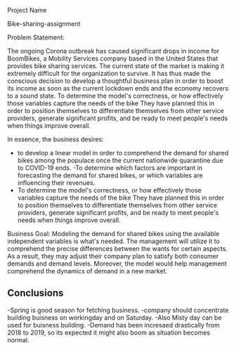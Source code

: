 Project Name

Bike-sharing-assignment




Problem Statement:

The ongoing Corona outbreak has caused significant drops in income for BoomBikes, a Mobility Services company based in the United States that provides bike sharing services. The current state of the market is making it extremely difficult for the organization to survive. It has thus made the conscious decision to develop a thoughtful business plan in order to boost its income as soon as the current lockdown ends and the economy recovers to a sound state.
To determine the model's correctness, or how effectively those variables capture the needs of the bike
They have planned this in order to position themselves to differentiate themselves from other service providers, generate significant profits, and be ready to meet people's needs when things improve overall.

In essence, the business desires:

- to develop a linear model in order to comprehend the demand for shared bikes among the populace once the current nationwide quarantine due to COVID-19 ends.
-To determine which factors are important in forecasting the demand for shared bikes, or which variables are influencing their revenues.
- To determine the model's correctness, or how effectively those variables capture the needs of the bike
They have planned this in order to position themselves to differentiate themselves from other service providers, generate significant profits, and be ready to meet people's needs when things improve overall.



Business Goal:
Modeling the demand for shared bikes using the available independent variables is what's needed. The management will utilize it to comprehend the precise differences between the wants for certain aspects. As a result, they may adjust their company plan to satisfy both consumer demands and demand levels. Moreover, the model would help management comprehend the dynamics of demand in a new market.

<!-- You don't have to answer all the questions - just the ones relevant to your project. -->

## Conclusions
-Spring is good season for fetching business.
-company should concentrate building buisness on workingday and on Saturday.
-Also Misty day can be used for buisness building.
-Demand has been incresaed drastically from 2018 to 2019, so its expected it might also boom as situation becomes normal.

